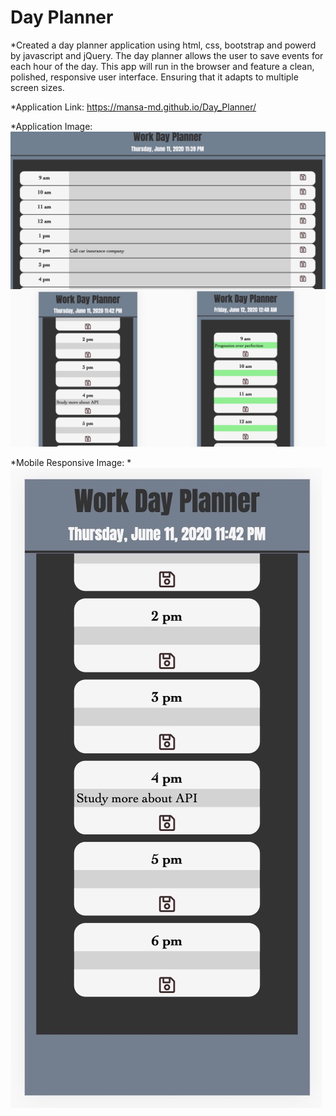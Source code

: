 # Day Planner

*Created a day planner application using html, css, bootstrap and powerd by javascript and jQuery. The day planner allows the user to save events for each hour of the day. This app will run in the browser and feature a clean, polished, responsive user interface. Ensuring that it adapts to multiple screen sizes.


*Application Link: https://mansa-md.github.io/Day_Planner/

*Application Image: ![](Assets/collage.JPG)

*Mobile Responsive Image: 
*![](Assets/mb_rp.JPG)

